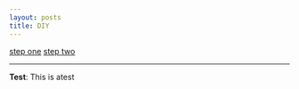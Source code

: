 ```yaml
---
layout: posts
title: DIY
---
```


[step one]({{azadehdarabi.github.io}}/C:\dev\azadehdarabi.github.io\assets\images\20191015_182824.jpg)
[step two]({azadehdarabi.github.io}/C:\dev\azadehdarabi.github.io\assets\images\20191015_185410.jpg)




---
**Test**: This is atest
